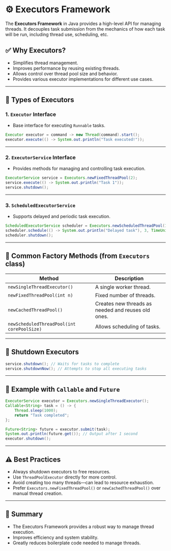 
# ⚙️ Executors Framework

The **Executors Framework** in Java provides a high-level API for managing threads. It decouples task submission from the mechanics of how each task will be run, including thread use, scheduling, etc.

## ✅ Why Executors?

- Simplifies thread management.
- Improves performance by reusing existing threads.
- Allows control over thread pool size and behavior.
- Provides various executor implementations for different use cases.

---

## 🧵 Types of Executors

### 1. `Executor` Interface
- Base interface for executing `Runnable` tasks.

```java
Executor executor = command -> new Thread(command).start();
executor.execute(() -> System.out.println("Task executed!"));
```

---

### 2. `ExecutorService` Interface
- Provides methods for managing and controlling task execution.

```java
ExecutorService service = Executors.newFixedThreadPool(2);
service.execute(() -> System.out.println("Task 1"));
service.shutdown();
```

---

### 3. `ScheduledExecutorService`
- Supports delayed and periodic task execution.

```java
ScheduledExecutorService scheduler = Executors.newScheduledThreadPool(1);
scheduler.schedule(() -> System.out.println("Delayed task"), 3, TimeUnit.SECONDS);
scheduler.shutdown();
```

---

## 🧰 Common Factory Methods (from `Executors` class)

| Method | Description |
|--------|-------------|
| `newSingleThreadExecutor()` | A single worker thread. |
| `newFixedThreadPool(int n)` | Fixed number of threads. |
| `newCachedThreadPool()` | Creates new threads as needed and reuses old ones. |
| `newScheduledThreadPool(int corePoolSize)` | Allows scheduling of tasks. |

---

## 🛑 Shutdown Executors

```java
service.shutdown(); // Waits for tasks to complete
service.shutdownNow(); // Attempts to stop all executing tasks
```

---

## 📝 Example with `Callable` and `Future`

```java
ExecutorService executor = Executors.newSingleThreadExecutor();
Callable<String> task = () -> {
    Thread.sleep(1000);
    return "Task completed";
};

Future<String> future = executor.submit(task);
System.out.println(future.get()); // Output after 1 second
executor.shutdown();
```

---

## ⚠️ Best Practices

- Always shutdown executors to free resources.
- Use `ThreadPoolExecutor` directly for more control.
- Avoid creating too many threads—can lead to resource exhaustion.
- Prefer `Executors.newFixedThreadPool()` or `newCachedThreadPool()` over manual thread creation.

---

## 📌 Summary

- The Executors Framework provides a robust way to manage thread execution.
- Improves efficiency and system stability.
- Greatly reduces boilerplate code needed to manage threads.
